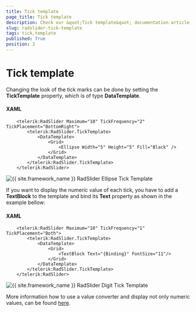 ```yaml
---
title: Tick template
page_title: Tick template
description: Check our &quot;Tick template&quot; documentation article for the RadSlider {{ site.framework_name }} control.
slug: radslider-tick-template
tags: tick,template
published: True
position: 2
---
```


# Tick template

Changing the look of the tick marks can be done by setting the __TickTemplate__ property, which is of type __DataTemplate__.

#### __XAML__

```XAML
	<telerik:RadSlider Maximum="10" TickFrequency="2" TickPlacement="BottomRight">
	    <telerik:RadSlider.TickTemplate>
	        <DataTemplate>
	            <Grid>
	                <Ellipse Width="5" Height="5" Fill="Black" />
	            </Grid>
	        </DataTemplate>
	    </telerik:RadSlider.TickTemplate>
	</telerik:RadSlider>
```

![{{ site.framework_name }} RadSlider Ellipse Tick Template](images/radslider_features_ellipse_ticktemplate.png)

If you want to display the numeric value of each tick, you have to add a __TextBlock__ to the template and bind its __Text__ property as shown in the example bellow:

#### __XAML__

```XAML
	<telerik:RadSlider Maximum="10" TickFrequency="1" TickPlacement="Both">
	    <telerik:RadSlider.TickTemplate>
	        <DataTemplate>
	            <Grid>
	                <TextBlock Text="{Binding}" FontSize="11"/>
	            </Grid>
	        </DataTemplate>
	    </telerik:RadSlider.TickTemplate>
	</telerik:RadSlider>
```

![{{ site.framework_name }} RadSlider Digit Tick Template](images/radslider_features_digit_ticktemplate.png)

More information how to use a value converter and display not only numeric values, can be found [here](https://www.telerik.com/blogs/using-valueconverter-to-edit-slider-s-ticktemplate).
